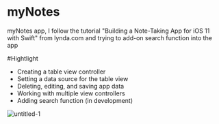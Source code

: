 # myNotes

myNotes app, I follow the tutorial "Building a Note-Taking App for iOS 11 with Swift" from lynda.com and trying to add-on search function into the app

#Hightlight 

* Creating a table view controller
* Setting a data source for the table view
* Deleting, editing, and saving app data
* Working with multiple view controllers
* Adding search function (in development) 

![untitled-1](https://user-images.githubusercontent.com/25110154/38347882-33f91912-386c-11e8-9463-826c22ed403f.jpg)
